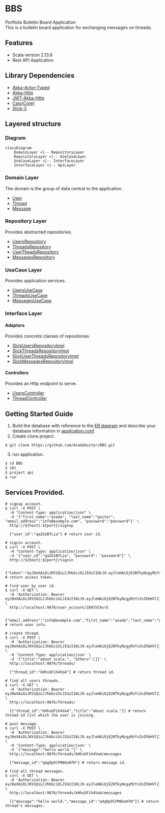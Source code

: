 # BBS
Portfolio Bulletin Board Application<br>
This is a bulletin board application for exchanging messages on threads.

## Features
+ Scala version 2.13.8
+ Rest API Application

## Library Dependencies
+ [Akka-Actor-Typed](https://doc.akka.io/docs/akka/current/typed/index.html)
+ [Akka-Http](https://doc.akka.io/docs/akka-http/current/index.html)
+ [JWT-Akka-Http](https://github.com/emartech/jwt-akka-http)
+ [Cats(Core)](https://typelevel.org/cats/)
+ [Slick-3](https://scala-slick.org/doc/3.0.0/)

## Layered structure
### Diagram
```mermaid
classDiagram
    DomainLayer <|-- RepositoryLayer
    RepositoryLayer <|-- UseCaseLayer
    UseCaseLayer <|-- InterfaceLayer
    InterfaceLayer <|-- ApiLayer
```
### Domain Layer
The domain is the group of data central to the application.
+ [User](https://github.com/AsadaGuitar/BBS/blob/master/domain/src/main/scala/com/github/asadaGuitar/bbs/domains/models/User.scala)
+ [Thread](https://github.com/AsadaGuitar/BBS/blob/master/domain/src/main/scala/com/github/asadaGuitar/bbs/domains/models/Thread.scala)
+ [Message](https://github.com/AsadaGuitar/BBS/blob/master/domain/src/main/scala/com/github/asadaGuitar/bbs/domains/models/Message.scala)

### Repository Layer
Provides abstracted repositories.
+ [UsersRepository](https://github.com/AsadaGuitar/BBS/blob/master/repository/src/main/scala/com/github/asadaGuitar/bbs/repositories/UsersRepository.scala)
+ [ThreadsRepository](https://github.com/AsadaGuitar/BBS/blob/master/repository/src/main/scala/com/github/asadaGuitar/bbs/repositories/ThreadsRepository.scala)
+ [UserTheadsRepository](https://github.com/AsadaGuitar/BBS/blob/master/repository/src/main/scala/com/github/asadaGuitar/bbs/repositories/UserThreadsRepository.scala)
+ [MessagesRepository](https://github.com/AsadaGuitar/BBS/blob/master/repository/src/main/scala/com/github/asadaGuitar/bbs/repositories/MessagesRepository.scala)

### UseCase Layer
Provides application services.
+ [UsersUseCase](https://github.com/AsadaGuitar/BBS/blob/master/use-case/src/main/scala/com/github/asadaGuitar/bbs/usecases/UsersUseCase.scala)
+ [ThreadsUseCase](https://github.com/AsadaGuitar/BBS/blob/master/use-case/src/main/scala/com/github/asadaGuitar/bbs/usecases/ThreadUseCase.scala)
+ [MessagesUseCase](https://github.com/AsadaGuitar/BBS/blob/master/use-case/src/main/scala/com/github/asadaGuitar/bbs/usecases/MessageUseCase.scala)

### Interface Layer
#### Adaptors
Provides concrete classes of repositories.
+ [SlickUsersRepositoryImpl](https://github.com/AsadaGuitar/BBS/blob/master/interface/src/main/scala/com/github/asadaGuitar/bbs/interfaces/adaptors/slick/SlickUsersRepositoryImpl.scala)
+ [SlickThreadsRepositoryImpl](https://github.com/AsadaGuitar/BBS/blob/master/interface/src/main/scala/com/github/asadaGuitar/bbs/interfaces/adaptors/slick/SlickThreadsRepositoryImpl.scala)
+ [SlickUserThreadsRepositoryImpl](https://github.com/AsadaGuitar/BBS/blob/master/interface/src/main/scala/com/github/asadaGuitar/bbs/interfaces/adaptors/slick/SlickUserThreadsRepositoryImpl.scala)
+ [SlickMessagesRepositoryImpl](https://github.com/AsadaGuitar/BBS/blob/master/interface/src/main/scala/com/github/asadaGuitar/bbs/interfaces/adaptors/slick/SlickMessagesRepositoryImpl.scala)

#### Controllers
Provides an Http endpoint to serve.
+ [UsersController](https://github.com/AsadaGuitar/BBS/blob/master/interface/src/main/scala/com/github/asadaGuitar/bbs/interfaces/controllers/UsersController.scala)
+ [ThreadController](https://github.com/AsadaGuitar/BBS/blob/master/interface/src/main/scala/com/github/asadaGuitar/bbs/interfaces/controllers/ThreadsController.scala)

## Getting Started Guide
1. Build the database with reference to the [ER diagram](https://github.com/AsadaGuitar/BBS/blob/master/bbs-application-ER.drawio) and describe your database information in [application.conf](https://github.com/AsadaGuitar/BBS/blob/master/interface/src/main/resources/application.conf).
2. Create clone project.
```git
$ git clone https://github.com/AsadaGuitar/BBS.git
```
3. run application.
```sbt
$ cd BBS
$ sbt
$ project api
$ run
```

## Services Provided.
```curl
# signup account.
$ curl -X POST \
  -H "Content-Type: application/json" \
  -d '{"first_name":"asada", "last_name":"guitar", "email_address":"info@example.com", "password":"password"}' \
  http://${host}:${port}/signup
  
  {"user_id":"qaZSzBfLia"} # return user id.
  
# signin account.
$ curl -X POST \
  -H "Content-Type: application/json" \
  -d '{"user_id":"qaZSzBfLia", "password": "password"}' \
  http://${host}:${port}/signin
  
  {"token":"eyJ0eXAiOiJKV1QiLCJhbGciOiJIUzI1NiJ9.eyJleHAiOjE2NTkyNzgyMzYsInZhbHVlIjoiWkE5MVZDQXNyUyJ9.aCVYJyzUFrZ2y8eunA7RF9yfoPb_DC0sIvEktuZFg90"} # return access token.
  
# find user by user id.
$ curl -X GET \
  -H 'Authorization: Bearer eyJ0eXAiOiJKV1QiLCJhbGciOiJIUzI1NiJ9.eyJleHAiOjE2NTkyNzgyMzYsInZhbHVlIjoiWkE5MVZDQXNyUyJ9.aCVYJyzUFrZ2y8eunA7RF9yfoPb_DC0sIvEktuZFg90' \
  http://localhost:9876/user_account/ZA91VCAsrS     
  
  {"email_address":"info@example.com","first_name":"asada","last_name":"guitar","user_account_id":"ZA91VCAsrS"} # return user info.
  
# create thread.
$ curl -X POST \
  -H 'Authorization: Bearer eyJ0eXAiOiJKV1QiLCJhbGciOiJIUzI1NiJ9.eyJleHAiOjE2NTkyNzgyMzYsInZhbHVlIjoiWkE5MVZDQXNyUyJ9.aCVYJyzUFrZ2y8eunA7RF9yfoPb_DC0sIvEktuZFg90' \
  -H 'Content-Type: application/json' \
  -d '{"title":"about scala.", "others":[]}' \
  http://localhost:9876/threads/
  
  {"thread_id":"kHhsGFih4Va4"} # return thread id.
  
# find all users threads.
$ curl -X GET \
  -H 'Authorization: Bearer eyJ0eXAiOiJKV1QiLCJhbGciOiJIUzI1NiJ9.eyJleHAiOjE2NTkyNzgyMzYsInZhbHVlIjoiWkE5MVZDQXNyUyJ9.aCVYJyzUFrZ2y8eunA7RF9yfoPb_DC0sIvEktuZFg90' \
  http://localhost:9876/threads/
  
  [{"thread_id":"kHhsGFih4Va4","title":"about scala."}] # return thread id list which the user is joining.
  
# post message.
$ curl -X POST \
  -H 'Authorization: Bearer eyJ0eXAiOiJKV1QiLCJhbGciOiJIUzI1NiJ9.eyJleHAiOjE2NTkyNzgyMzYsInZhbHVlIjoiWkE5MVZDQXNyUyJ9.aCVYJyzUFrZ2y8eunA7RF9yfoPb_DC0sIvEktuZFg90' \
  -H 'Content-Type: application/json' \
  -d '{"message":"hello world."}' \      
  http://localhost:9876/threads/kHhsGFih4Va4/messages
  
  {"message_id":"q4gOp9lFM8GoH7H"} # return message id.
  
# find all thread messages.
$ curl -X GET \ 
  -H 'Authorization: Bearer eyJ0eXAiOiJKV1QiLCJhbGciOiJIUzI1NiJ9.eyJleHAiOjE2NTkyNzgyMzYsInZhbHVlIjoiWkE5MVZDQXNyUyJ9.aCVYJyzUFrZ2y8eunA7RF9yfoPb_DC0sIvEktuZFg90' \
  http://localhost:9876/threads/kHhsGFih4Va4/messages
  
  [{"message":"hello world.","message_id":"q4gOp9lFM8GoH7H"}] # return thread's messages.
```




